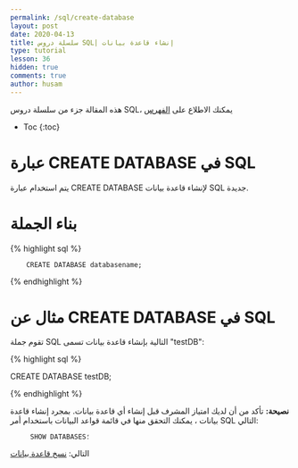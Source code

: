 ```yaml
---
permalink: /sql/create-database
layout: post
date: 2020-04-13
title: سلسلة دروس SQL| إنشاء قاعدة بيانات
type: tutorial
lesson: 36
hidden: true
comments: true
author: husam
---
```


هذه المقالة جزء من سلسلة دروس SQL، يمكنك الاطلاع على [الفهرس](intro)

* Toc
{:toc}

# عبارة CREATE DATABASE في SQL

يتم استخدام عبارة CREATE DATABASE لإنشاء قاعدة بيانات SQL جديدة.

# بناء الجملة

{% highlight sql %}

		CREATE DATABASE databasename;

{% endhighlight %}


# مثال عن  CREATE DATABASE في SQL

تقوم جملة SQL التالية بإنشاء قاعدة بيانات تسمى "testDB":



{% highlight sql %}

CREATE DATABASE testDB;

{% endhighlight %}

**نصيحة:** تأكد من أن لديك امتياز المشرف قبل إنشاء أي قاعدة بيانات. بمجرد إنشاء قاعدة بيانات ، يمكنك التحقق منها في قائمة قواعد البيانات باستخدام أمر SQL التالي:

         SHOW DATABASES؛

التالي: [نسخ قاعدة بيانات](نسخ-قاعدة-بيانات)
